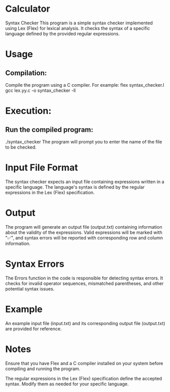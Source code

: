 # Calculator
Syntax Checker
This program is a simple syntax checker implemented using Lex (Flex) for lexical analysis. It checks the syntax of a specific language defined by the provided regular expressions.

# Usage
## Compilation:

Compile the program using a C compiler. For example:
flex syntax_checker.l
gcc lex.yy.c -o syntax_checker -ll

# Execution:
## Run the compiled program:

./syntax_checker
The program will prompt you to enter the name of the file to be checked.

# Input File Format
The syntax checker expects an input file containing expressions written in a specific language. The language's syntax is defined by the regular expressions in the Lex (Flex) specification.

# Output
The program will generate an output file (output.txt) containing information about the validity of the expressions. Valid expressions will be marked with "✅", and syntax errors will be reported with corresponding row and column information.

# Syntax Errors
The Errors function in the code is responsible for detecting syntax errors. It checks for invalid operator sequences, mismatched parentheses, and other potential syntax issues.

# Example
An example input file (input.txt) and its corresponding output file (output.txt) are provided for reference.

# Notes
Ensure that you have Flex and a C compiler installed on your system before compiling and running the program.

The regular expressions in the Lex (Flex) specification define the accepted syntax. Modify them as needed for your specific language.